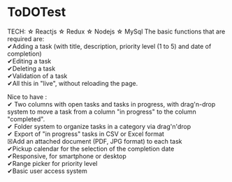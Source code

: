 # ToDOTest
TECH: 
☆ Reactjs
☆ Redux
☆ Nodejs
☆ MySql
The basic functions that are required are:<br />
✔Adding a task (with title, description, priority level (1 to 5) and date of completion) <br />
✔Editing a task<br />
✔Deleting a task<br />
✔Validation of a task<br />
✔All this in "live", without reloading the page.<br />

Nice to have :<br />
✔ Two columns with open tasks and tasks in progress, with drag'n-drop system to move a task from a column "in progress" to the column "completed".<br />
✔ Folder system to organize tasks in a category via drag'n'drop <br />
✔ Export of "in progress" tasks in CSV or Excel format <br />
☒Add an attached document (PDF, JPG format) to each task <br />
✔Pickup calendar for the selection of the completion date <br />
✔Responsive, for smartphone or desktop <br />
✔Range picker for priority level <br />
✔Basic user access system <br />
